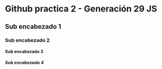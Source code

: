 # Github practica 2 - Generación 29 JS

## Sub encabezado 1

### Sub encabezado 2

#### Sub encabezado 3

##### Sub encabezado 4
